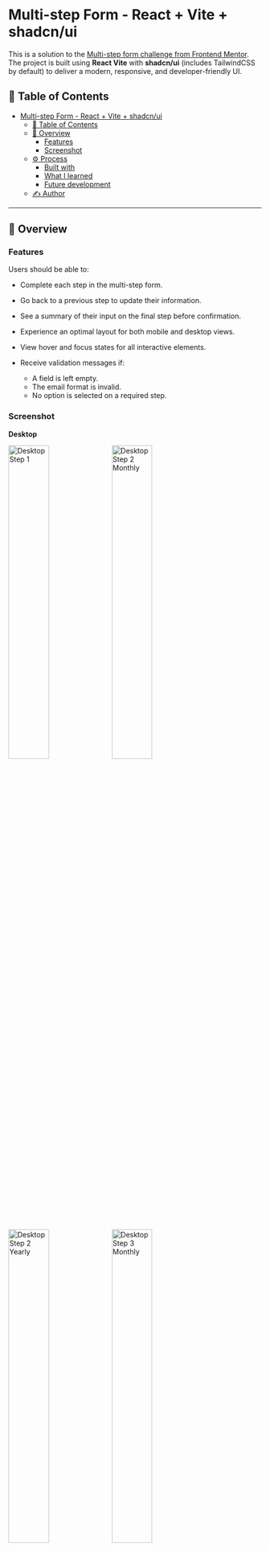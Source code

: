 # Multi-step Form - React + Vite + shadcn/ui

This is a solution to the [Multi-step form challenge from Frontend Mentor](https://www.frontendmentor.io/challenges/multistep-form-YVAnSdqQBJ). The project is built using **React Vite** with **shadcn/ui** (includes TailwindCSS by default) to deliver a modern, responsive, and developer-friendly UI.

## 📑 Table of Contents

- [Multi-step Form - React + Vite + shadcn/ui](#multi-step-form---react--vite--shadcnui)
  - [📑 Table of Contents](#-table-of-contents)
  - [📌 Overview](#-overview)
    - [Features](#features)
    - [Screenshot](#screenshot)
  - [⚙️ Process](#️-process)
    - [Built with](#built-with)
    - [What I learned](#what-i-learned)
    - [Future development](#future-development)
  - [✍️ Author](#️-author)

---

## 📌 Overview

### Features

Users should be able to:

* Complete each step in the multi-step form.
* Go back to a previous step to update their information.
* See a summary of their input on the final step before confirmation.
* Experience an optimal layout for both mobile and desktop views.
* View hover and focus states for all interactive elements.
* Receive validation messages if:

  * A field is left empty.
  * The email format is invalid.
  * No option is selected on a required step.

### Screenshot

**Desktop**

<img src="./briefs/design/desktop-design-step-1.jpg" alt="Desktop Step 1" width="40%">
<img src="./briefs/design/desktop-design-step-2-monthly.jpg" alt="Desktop Step 2 Monthly" width="40%">
<img src="./briefs/design/desktop-design-step-2-yearly.jpg" alt="Desktop Step 2 Yearly" width="40%">
<img src="./briefs/design/desktop-design-step-3-monthly.jpg" alt="Desktop Step 3 Monthly" width="40%">
<img src="./briefs/design/desktop-design-step-3-yearly.jpg" alt="Desktop Step 3 Yearly" width="40%">
<img src="./briefs/design/desktop-design-step-4-monthly.jpg" alt="Desktop Step 4 Monthly" width="40%">
<img src="./briefs/design/desktop-design-step-4-yearly.jpg" alt="Desktop Step 4 Yearly" width="40%">
<img src="./briefs/design/desktop-design-step-5.jpg" alt="Desktop Step 5" width="40%">

**Mobile**

<img src="./briefs/design/mobile-design-step-1.jpg" alt="Mobile Step 1">
<img src="./briefs/design/mobile-design-step-2-monthly.jpg" alt="Mobile Step 2 Monthly">
<img src="./briefs/design/mobile-design-step-2-yearly.jpg" alt="Mobile Step 2 Yearly">
<img src="./briefs/design/mobile-design-step-3-monthly.jpg" alt="Mobile Step 3 Monthly">
<img src="./briefs/design/mobile-design-step-3-yearly.jpg" alt="Mobile Step 3 Yearly">
<img src="./briefs/design/mobile-design-step-4-monthly.jpg" alt="Mobile Step 4 Monthly">
<img src="./briefs/design/mobile-design-step-4-yearly.jpg" alt="Mobile Step 4 Yearly">
<img src="./briefs/design/mobile-design-step-5.jpg" alt="Mobile Step 5">

---

## ⚙️ Process

### Built with

* [React Vite](https://vitejs.dev/) - Frontend tooling
* [shadcn/ui](https://ui.shadcn.com/) - UI components
* [TailwindCSS](https://tailwindcss.com/) - Styling
* **Mobile-first workflow**

### What I learned

* Using **`position: fixed`** to keep the footer and step indicator in place across both desktop and mobile views.
* Leveraging the **`validationMessage`** property on input elements to display error messages automatically without writing extra logic.
* Implementing **responsive design** with a combination of TailwindCSS and shadcn/ui components.

### Future development

* Add backend integration to persist form data.
* Implement animated transitions between steps for better interactivity.
* Add dark mode support.

---

## ✍️ Author

* GitHub - [@nasehqusyairy](https://github.com/nasehqusyairy)
* Frontend Mentor - [@nasehqusyairy](https://www.frontendmentor.io/profile/nasehqusyairy)